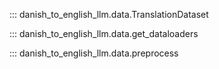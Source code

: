 ::: danish_to_english_llm.data.TranslationDataset

::: danish_to_english_llm.data.get_dataloaders

::: danish_to_english_llm.data.preprocess
